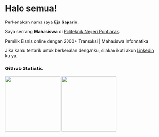 # Halo semua! 

Perkenalkan nama saya **Eja Sapario**.<br>

Saya seorang **Mahasiswa** di [Politeknik Negeri Pontianak](https://polnep.ac.id/).<br>

Pemilik Bisnis online dengan 2000+ Transaksi | Mahasiswa Informatika

Jika kamu tertarik untuk berkenalan denganku, silakan ikuti akun [Linkedin](https://id.linkedin.com/in/eja-sapario-a27327243) ku ya.

### Github Statistic
<p align="left">
<a href="https://github.com/penuliscode">
  <img height="180em" src="https://github-readme-stats-eight-theta.vercel.app/api?username=penuliscode&show_icons=true&theme=algolia&include_all_commits=true&count_private=true"/>
  <img height="180em" src="https://github-readme-stats-eight-theta.vercel.app/api/top-langs/?username=penuliscode&layout=compact&layout=compact&theme=algolia"/>
</a>
</p>
